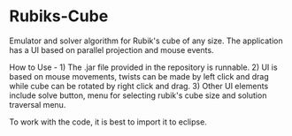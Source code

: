 # Rubiks-Cube
Emulator and solver algorithm for Rubik's cube of any size. The application has a UI based on parallel projection and mouse events.

How to Use -
	1) The .jar file provided in the repository is runnable.
	2) UI is based on mouse movements, twists can be made by left click and drag while cube can be rotated by right click and drag.
	3) Other UI elements include solve button, menu for selecting rubik's cube size and solution traversal menu.

To work with the code, it is best to import it to eclipse.
